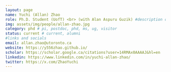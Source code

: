 ```yaml
---
layout: page
name: Yuchi (Allan) Zhao
role: Ph.D. Student (UofT) <br> (with Alan Aspuru Guzik) #description of the role
img: assets/img/people/allan-zhao.jpg
category: phd # pi, postdoc, phd, ms, ug, visitor
status: current # current, alumni
#links and socials
email: allan.zhao@utoronto.ca
website: https://y556zhao.github.io/
scholar: https://scholar.google.ca/citations?user=14RMAx0AAAAJ&hl=en
linkedin: https://www.linkedin.com/in/yuchi-allan-zhao/
twitter: https://x.com/ZhaoYuchi
---
```

